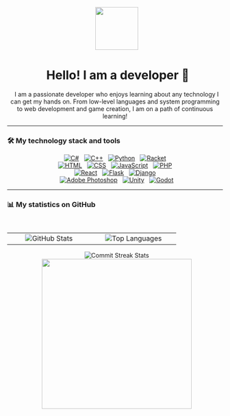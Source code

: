 <div align="center">
  <img src="https://media.giphy.com/media/M9gbBd9nbDrOTu1Mqx/giphy.gif" width="100"/>
</div>

<h1 align="center">
  Hello! I am a developer 👋
</h1>

<p align="center">
  I am a passionate developer who enjoys learning about any technology I can get my hands on.
  From low-level languages and system programming to web development and game creation, I am on a path of continuous learning!
</p>

---

### 🛠️ My technology stack and tools

<p align="center">
  <a href="https://learn.microsoft.com/en-us/dotnet/csharp/"><img alt="C#" src="https://img.shields.io/badge/C%23-239120?style=for-the-badge&logo=c-sharp&logoColor=white"></a>
  <a href="https://isocpp.org/"><img alt="C++" src="https://img.shields.io/badge/C++-00599C?style=for-the-badge&logo=c%2B%2B&logoColor=white"></a>
  <a href="https://www.python.org/"><img alt="Python" src="https://img.shields.io/badge/Python-3776AB?style=for-the-badge&logo=python&logoColor=white"></a>
  <a href="https://racket-lang.org/"><img alt="Racket" src="https://img.shields.io/badge/Racket-9F1D20?style=for-the-badge&logo=racket&logoColor=white"></a>
  <br>
  <a href="https://developer.mozilla.org/en-US/docs/Web/HTML"><img alt="HTML" src="https://img.shields.io/badge/HTML-E34F26?style=for-the-badge&logo=html5&logoColor=white"></a>
  <a href="https://developer.mozilla.org/en-US/docs/Web/CSS"><img alt="CSS" src="https://img.shields.io/badge/CSS-1572B6?style=for-the-badge&logo=css3&logoColor=white"></a>
  <a href="https://developer.mozilla.org/en-US/docs/Web/JavaScript"><img alt="JavaScript" src="https://img.shields.io/badge/JavaScript-F7DF1E?style=for-the-badge&logo=javascript&logoColor=black"></a>
  <a href="https://www.php.net/"><img alt="PHP" src="https://img.shields.io/badge/PHP-777BB4?style=for-the-badge&logo=php&logoColor=white"></a>
  <br>
  <a href="https://reactjs.org/"><img alt="React" src="https://img.shields.io/badge/React-61DAFB?style=for-the-badge&logo=react&logoColor=black"></a>
  <a href="https://flask.palletsprojects.com/"><img alt="Flask" src="https://img.shields.io/badge/Flask-000000?style=for-the-badge&logo=flask&logoColor=white"></a>
  <a href="https://www.djangoproject.com/"><img alt="Django" src="https://img.shields.io/badge/Django-092E20?style=for-the-badge&logo=django&logoColor=white"></a>
  <br>
  <a href="https://www.adobe.com/products/photoshop.html"><img alt="Adobe Photoshop" src="https://img.shields.io/badge/Adobe%20Photoshop-31A8FF?style=for-the-badge&logo=Adobe%20Photoshop&logoColor=black"></a>
  <a href="https://unity.com/"><img alt="Unity" src="https://img.shields.io/badge/Unity-FFFFFF?style=for-the-badge&logo=unity&logoColor=black"></a>
  <a href="https://godotengine.org/"><img alt="Godot" src="https://img.shields.io/badge/Godot-478CBF?style=for-the-badge&logo=godot-engine&logoColor=white"></a>
</p>

---

### 📊 My statistics on GitHub

<div align="center">
  <table border="0" cellpadding="0" cellspacing="0">
    <tr>
      <td>
        <img src="https://github-readme-stats.vercel.app/api?username=aquadance&show_icons=true&theme=dracula&include_all_commits=true&count_private=true" alt="GitHub Stats" />
      </td>
      <td>
        <img src="https://github-readme-stats.vercel.app/api/top-langs/?username=aquadance&layout=compact&langs_count=8&theme=dracula" alt="Top Languages" />
      </td>
    </tr>
  </table>
</div>

<div align="center">
  <img src="https://github-readme-streak-stats.herokuapp.com/?user=aquadance&theme=dracula" alt="Commit Streak Stats"/>
</div>

<div align="center">
  <img src="https://media.giphy.com/media/L1R1tvI9svkIWwpVYr/giphy.gif" width="350"/>
</div>
